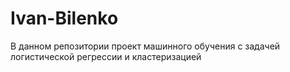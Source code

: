 # Ivan-Bilenko
В данном репозитории проект машинного обучения с задачей логистической регрессии и кластеризацией
